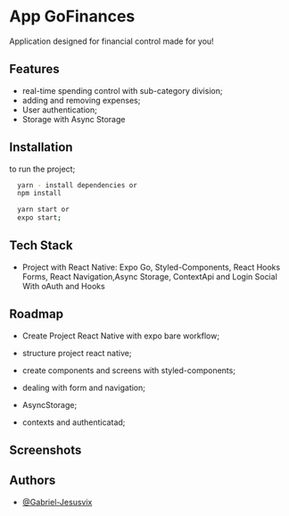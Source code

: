 
# App GoFinances

Application designed for financial control made for you!


## Features

- real-time spending control with sub-category division;
- adding and removing expenses;
- User authentication;
- Storage with Async Storage


## Installation

to run the project;

```bash
  yarn - install dependencies or
  npm install 

  yarn start or
  expo start;
```
## Tech Stack 

- Project with React Native: Expo Go, Styled-Components, React Hooks Forms, React Navigation,Async Storage, ContextApi and Login Social With oAuth and Hooks
 
 


## Roadmap

- Create Project React Native with expo bare workflow;

- structure project react native;

- create components and screens with styled-components;

- dealing with form and navigation;

- AsyncStorage;

- contexts and authenticatad;




## Screenshots




## Authors

- [@Gabriel-Jesusvix](https://github.com/Gabriel-Jesusvix)

